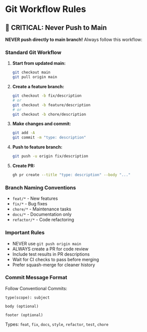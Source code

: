 # Git Workflow Rules

## 🚨 CRITICAL: Never Push to Main

**NEVER push directly to main branch!** Always follow this workflow:

### Standard Git Workflow

1. **Start from updated main:**
   ```bash
   git checkout main
   git pull origin main
   ```

2. **Create a feature branch:**
   ```bash
   git checkout -b fix/description
   # or
   git checkout -b feature/description
   # or
   git checkout -b chore/description
   ```

3. **Make changes and commit:**
   ```bash
   git add -A
   git commit -m "type: description"
   ```

4. **Push to feature branch:**
   ```bash
   git push -u origin fix/description
   ```

5. **Create PR:**
   ```bash
   gh pr create --title "type: description" --body "..."
   ```

### Branch Naming Conventions
- `feat/*` - New features
- `fix/*` - Bug fixes
- `chore/*` - Maintenance tasks
- `docs/*` - Documentation only
- `refactor/*` - Code refactoring

### Important Rules
- NEVER use `git push origin main`
- ALWAYS create a PR for code review
- Include test results in PR descriptions
- Wait for CI checks to pass before merging
- Prefer squash-merge for cleaner history

### Commit Message Format
Follow Conventional Commits:
```
type(scope): subject

body (optional)

footer (optional)
```

Types: `feat`, `fix`, `docs`, `style`, `refactor`, `test`, `chore`
